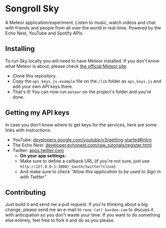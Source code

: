 Songroll Sky
============

A Meteor application/experiment. Listen to music, watch videos and chat with friends and people from all over the world in real-time. Powered by the Echo Nest, YouTube and Spotify APIs.

## Installing

To run Sky locally you will need to have Meteor installed. If you don't know what Meteor is about, please check [the official Meteor site](http://www.meteor.com).

- Clone this repository.
- Copy the ```api_keys.js.example``` file on the ```/lib``` folder as ```api_keys.js``` and add your own API keys there.
- That's it! You can now run ```meteor``` on the project's folder and you're done.

## Getting my API keys

In case you don't know where to get keys for the services, here are some links with instructions:

- YouTube: [developers.google.com/youtube/v3/getting-started#intro](https://developers.google.com/youtube/v3/getting-started#intro)
- The Echo Nest: [developer.echonest.com/raw_tutorials/register.html](http://developer.echonest.com/raw_tutorials/register.html)
- Twitter: [apps.twitter.com](https://apps.twitter.com)
  * **On your app settings:**
  * Make sure to define a callback URL (if you're not sure, just use ```http://127.0.0.1:3000/_oauth/twitter?close```)
  * And make sure to check *"Allow this application to be used to Sign in with Twitter"*

## Contributing

Just build it and send me a pull request. If you're thinking about a big change, please send me an e-mail to ```rene (at) burdeo.com``` to discuss it with anticipation so you don't waste your time. If you want to do something else entirely, feel free to fork it and do as you please.